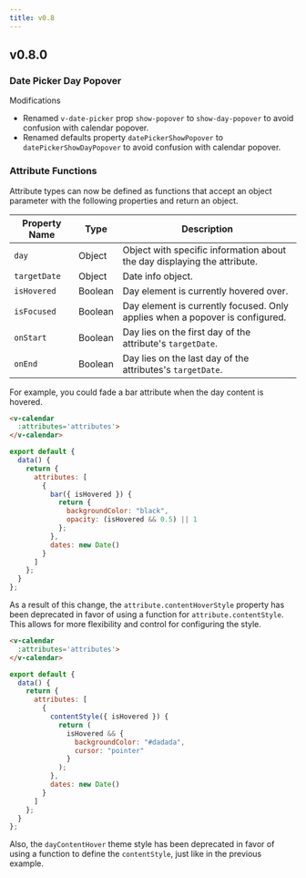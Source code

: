 ```yaml
---
title: v0.8
---
```


## v0.8.0

### Date Picker Day Popover

Modifications
* Renamed `v-date-picker` prop `show-popover` to `show-day-popover` to avoid confusion with calendar popover.
* Renamed defaults property `datePickerShowPopover` to `datePickerShowDayPopover` to avoid confusion with calendar popover.

### Attribute Functions

Attribute types can now be defined as functions that accept an object parameter with the following properties and return an object.

| Property Name | Type    | Description |
| ------------- | ------- | ----------- |
| `day` | Object | Object with specific information about the day displaying the attribute. |
| `targetDate` | Object | Date info object. |
| `isHovered` | Boolean | Day element is currently hovered over. |
| `isFocused` | Boolean | Day element is currently focused. Only applies when a popover is configured. |
| `onStart` | Boolean | Day lies on the first day of the attribute's `targetDate`. |
| `onEnd` | Boolean | Day lies on the last day of the attributes's `targetDate`. |

For example, you could fade a bar attribute when the day content is hovered.

```html
<v-calendar
  :attributes='attributes'>
</v-calendar>
```

```javascript
export default {
  data() {
    return {
      attributes: [
        {
          bar({ isHovered }) {
            return {
              backgroundColor: "black",
              opacity: (isHovered && 0.5) || 1
            };
          },
          dates: new Date()
        }
      ]
    };
  }
};
```

As a result of this change, the `attribute.contentHoverStyle` property has been deprecated in favor of using a function for `attribute.contentStyle`. This allows for more flexibility and control for configuring the style.

```html
<v-calendar
  :attributes='attributes'>
</v-calendar>
```

```javascript
export default {
  data() {
    return {
      attributes: [
        {
          contentStyle({ isHovered }) {
            return (
              isHovered && {
                backgroundColor: "#dadada",
                cursor: "pointer"
              }
            );
          },
          dates: new Date()
        }
      ]
    };
  }
};
```

Also, the `dayContentHover` theme style has been deprecated in favor of using a function to define the `contentStyle`, just like in the previous example.
